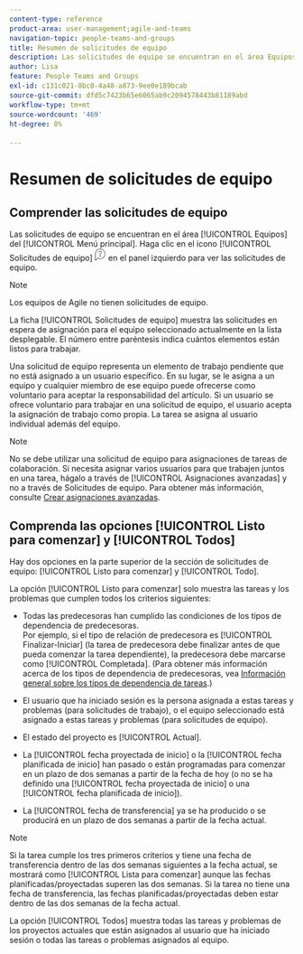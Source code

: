 ```yaml
---
content-type: reference
product-area: user-management;agile-and-teams
navigation-topic: people-teams-and-groups
title: Resumen de solicitudes de equipo
description: Las solicitudes de equipo se encuentran en el área Equipos del menú principal.
author: Lisa
feature: People Teams and Groups
exl-id: c131c021-8bc0-4a48-a873-9ee0e189bcab
source-git-commit: dfd5c7423b65e6065ab9c2094578443b81189abd
workflow-type: tm+mt
source-wordcount: '469'
ht-degree: 0%

---
```


# Resumen de solicitudes de equipo

## Comprender las solicitudes de equipo

Las solicitudes de equipo se encuentran en el área [!UICONTROL Equipos] del [!UICONTROL Menú principal]. Haga clic en el icono [!UICONTROL Solicitudes de equipo] ![Icono de solicitud](assets/request-icon.png) en el panel izquierdo para ver las solicitudes de equipo.

>[!NOTE]
>
>Los equipos de Agile no tienen solicitudes de equipo.

La ficha [!UICONTROL Solicitudes de equipo] muestra las solicitudes en espera de asignación para el equipo seleccionado actualmente en la lista desplegable. El número entre paréntesis indica cuántos elementos están listos para trabajar.

Una solicitud de equipo representa un elemento de trabajo pendiente que no está asignado a un usuario específico. En su lugar, se le asigna a un equipo y cualquier miembro de ese equipo puede ofrecerse como voluntario para aceptar la responsabilidad del artículo. Si un usuario se ofrece voluntario para trabajar en una solicitud de equipo, el usuario acepta la asignación de trabajo como propia. La tarea se asigna al usuario individual además del equipo.

>[!NOTE]
>
>No se debe utilizar una solicitud de equipo para asignaciones de tareas de colaboración. Si necesita asignar varios usuarios para que trabajen juntos en una tarea, hágalo a través de [!UICONTROL Asignaciones avanzadas] y no a través de Solicitudes de equipo. Para obtener más información, consulte [Crear asignaciones avanzadas](../../manage-work/tasks/assign-tasks/create-advanced-assignments.md).

## Comprenda las opciones [!UICONTROL Listo para comenzar] y [!UICONTROL Todos]

Hay dos opciones en la parte superior de la sección de solicitudes de equipo: [!UICONTROL Listo para comenzar] y [!UICONTROL Todo].

La opción [!UICONTROL Listo para comenzar] solo muestra las tareas y los problemas que cumplen todos los criterios siguientes:

* Todas las predecesoras han cumplido las condiciones de los tipos de dependencia de predecesoras.\
  Por ejemplo, si el tipo de relación de predecesora es [!UICONTROL Finalizar-Iniciar] (la tarea de predecesora debe finalizar antes de que pueda comenzar la tarea dependiente), la predecesora debe marcarse como [!UICONTROL Completada]. (Para obtener más información acerca de los tipos de dependencia de predecesoras, vea [Información general sobre los tipos de dependencia de tareas](../../manage-work/tasks/use-prdcssrs/task-dependency-types.md).)

* El usuario que ha iniciado sesión es la persona asignada a estas tareas y problemas (para solicitudes de trabajo), o el equipo seleccionado está asignado a estas tareas y problemas (para solicitudes de equipo).
* El estado del proyecto es [!UICONTROL Actual].
* La [!UICONTROL fecha proyectada de inicio] o la [!UICONTROL fecha planificada de inicio] han pasado o están programadas para comenzar en un plazo de dos semanas a partir de la fecha de hoy (o no se ha definido una [!UICONTROL fecha proyectada de inicio] o una [!UICONTROL fecha planificada de inicio]).
* La [!UICONTROL fecha de transferencia] ya se ha producido o se producirá en un plazo de dos semanas a partir de la fecha actual.

>[!NOTE]
>
>Si la tarea cumple los tres primeros criterios y tiene una fecha de transferencia dentro de las dos semanas siguientes a la fecha actual, se mostrará como [!UICONTROL Lista para comenzar] aunque las fechas planificadas/proyectadas superen las dos semanas. Si la tarea no tiene una fecha de transferencia, las fechas planificadas/proyectadas deben estar dentro de las dos semanas de la fecha actual.

La opción [!UICONTROL Todos] muestra todas las tareas y problemas de los proyectos actuales que están asignados al usuario que ha iniciado sesión o todas las tareas o problemas asignados al equipo.
